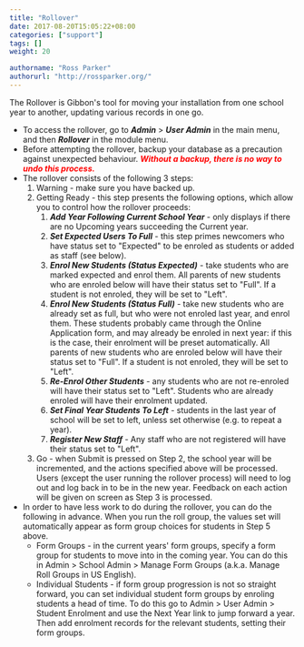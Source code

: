 ```yaml
---
title: "Rollover"
date: 2017-08-20T15:05:22+08:00
categories: ["support"]
tags: []
weight: 20

authorname: "Ross Parker"
authorurl: "http://rossparker.org/"
---
```


The Rollover is Gibbon's tool for moving your installation from one school year to another, updating various records in one go.

*   To access the rollover, go to ___Admin___ > ___User Admin___ in the main menu, and then ___Rollover___ in the module menu.
*   Before attempting the rollover, backup your database as a precaution against unexpected behaviour. <span style="color: #ff0000;">**_Without a backup, there is no way to undo this process._**</span>
*   The rollover consists of the following 3 steps:
    1.  Warning - make sure you have backed up.
    2.  Getting Ready - this step presents the following options, which allow you to control how the rollover proceeds:
        1.  ___Add Year Following Current School Year___ - only displays if there are no Upcoming years succeeding the Current year.
        2.  ___Set Expected Users To Full___ - this step primes newcomers who have status set to "Expected" to be enroled as students or added as staff (see below).
        3.  ___Enrol New Students (Status Expected)___ - take students who are marked expected and enrol them. All parents of new students who are enroled below will have their status set to "Full". If a student is not enroled, they will be set to "Left".
        4.  ___Enrol New Students (Status Full)___ - take new students who are already set as full, but who were not enroled last year, and enrol them. These students probably came through the Online Application form, and may already be enroled in next year: if this is the case, their enrolment will be preset automatically. All parents of new students who are enroled below will have their status set to "Full". If a student is not enroled, they will be set to "Left".
        5.  ___Re-Enrol Other Students___ - any students who are not re-enroled will have their status set to "Left". Students who are already enroled will have their enrolment updated.
        6.  ___Set Final Year Students To Left___ - students in the last year of school will be set to left, unless set otherwise (e.g. to repeat a year).
        7.  ___Register New Staff___ - Any staff who are not registered will have their status set to "Left".
    3.  Go - when Submit is pressed on Step 2, the school year will be incremented, and the actions specified above will be processed. Users (except the user running the rollover process) will need to log out and log back in to be in the new year. Feedback on each action will be given on screen as Step 3 is processed.
*   In order to have less work to do during the rollover, you can do the following in advance. When you run the roll group, the values set will automatically appear as form group choices for students in Step 5 above.
    *   Form Groups - in the current years' form groups, specify a form group for students to move into in the coming year. You can do this in Admin > School Admin > Manage Form Groups (a.k.a. Manage Roll Groups in US English).
    *   Individual Students - if form group progression is not so straight forward, you can set individual student form groups by enroling students a head of time. To do this go to Admin > User Admin > Student Enrolment and use the Next Year link to jump forward a year. Then add enrolment records for the relevant students, setting their form groups.
